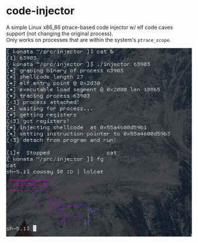 # code-injector
A simple Linux x86_86 ptrace-based code injector w/ elf code caves support (not changing the original process).<br>
Only works on processes that are within the system's `ptrace_scope`.

![screenshot](https://github.com/konata-chan404/code-injector/blob/main/screenie.png)
